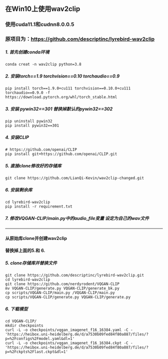 ## 在Win10上使用wav2clip
### 使用cuda11.1和cudnn8.0.0.5
### 原项目为：https://github.com/descriptinc/lyrebird-wav2clip

##### 1. 首先创建conda环境
```
conda creat -n wav2clip python=3.8
```
##### 2. 安装torch==1.9 torchvision==0.10 torchaudio==0.9
```
pip install torch==1.9.0+cu111 torchvision==0.10.0+cu111 torchaudio==0.9.0 -f https://download.pytorch.org/whl/torch_stable.html
```

##### 3. 安装 pywin32==301 替换掉默认的pywin32==302
```
pip uninstall pywin32
pip install pywin32==301
```

##### 4. 安装CLIP

```
# https://github.com/openai/CLIP
pip install git+https://github.com/openai/CLIP.git
```

##### 5. 直接clone修改好的存储库
```
git clone https://github.com/LianQi-Kevin/wav2clip-changed.git
```

##### 6. 安装剩余库
```
cd lyrebird-wav2clip
pip install -r requirement.txt
```

##### 7. 修改VQGAN-CLIP/main.py中的audio_file变量 设定为自己的wav文件

-----------------
#### 从原始库clone并创建wav2clip 
#### 替换掉上面的5.和 6.
##### 5. clone存储库并替换文件
```
git clone https://github.com/descriptinc/lyrebird-wav2clip.git
cd lyrebird-wav2clip
git clone https://github.com/nerdyrodent/VQGAN-CLIP
mv VQGAN-CLIP/generate.py VQGAN-CLIP/generate_bk.py
cp scripts/VQGAN-CLIP/main.py /VQGAN-CLIP/main.py
cp scripts/VQGAN-CLIP/generate.py VQGAN-CLIP/generate.py
```

##### 6. 下载模型
```
cd VQGAN-CLIP/
mkdir checkpoints
curl -L -o checkpoints/vqgan_imagenet_f16_16384.yaml -C - 'https://heibox.uni-heidelberg.de/d/a7530b09fed84f80a887/files/?p=%2Fconfigs%2Fmodel.yaml&dl=1'
curl -L -o checkpoints/vqgan_imagenet_f16_16384.ckpt -C - 'https://heibox.uni-heidelberg.de/d/a7530b09fed84f80a887/files/?p=%2Fckpts%2Flast.ckpt&dl=1'
```



